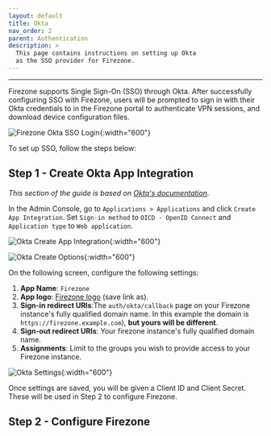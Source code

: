 ```yaml
---
layout: default
title: Okta
nav_order: 2
parent: Authentication
description: >
  This page contains instructions on setting up Okta
  as the SSO provider for Firezone.
---
```

---

Firezone supports Single Sign-On (SSO) through Okta.
After successfully configuring SSO with Firezone, users will be prompted to sign
in with their Okta credentials to in the Firezone portal to authenticate VPN
sessions, and download device configuration files.

![Firezone Okta SSO Login](){:width="600"}

To set up SSO, follow the steps below:


## Step 1 - Create Okta App Integration

_This section of the guide is based on 
[Okta's documentation](https://help.okta.com/en/prod/Content/Topics/Apps/Apps_Apps.htm)._

In the Admin Console, go to `Applications > Applications` and click `Create App Integration`.
Set `Sign-in method` to `OICD - OpenID Connect` and `Application type` to `Web application`.

![Okta Create App Integration](https://user-images.githubusercontent.com/52545545/155907051-64a74d0b-bdcd-4a22-bfca-542dacc8ad20.png){:width="600"}

![Okta Create Options](https://user-images.githubusercontent.com/52545545/155909125-25d6ddd4-7d0b-4be4-8fbc-dc673bb1f61f.png){:width="600"}

On the following screen, configure the following settings:

1. **App Name**: `Firezone`
1. **App logo**:
[Firezone logo](https://user-images.githubusercontent.com/52545545/155907625-a4f6c8c2-3952-488d-b244-3c37400846cf.png)
(save link as).
1. **Sign-in redirect URIs**:The `auth/okta/callback` page on your Firezone
instance's fully qualified domain name.
In this example the domain is `https://firezone.example.com`),
**but yours will be different**.
1. **Sign-out redirect URIs**: Your firezone instance's fully qualified domain name.
1. **Assignments**:
Limit to the groups you wish to provide access to your Firezone instance.

![Okta Settings](https://user-images.githubusercontent.com/52545545/155907987-caa3318e-4871-488d-b1d4-deb397a17f19.png){:width="600"}

Once settings are saved, you will be given a Client ID and Client Secret.
These will be used in Step 2 to configure Firezone.

## Step 2 - Configure Firezone
